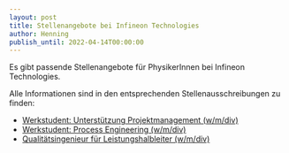 ```yaml
---
layout: post
title: Stellenangebote bei Infineon Technologies
author: Henning
publish_until: 2022-04-14T00:00:00
---
```


Es gibt passende Stellenangebote für PhysikerInnen bei Infineon Technologies.

Alle Informationen sind in den entsprechenden Stellenausschreibungen zu finden:

* [Werkstudent: Unterstützung Projektmanagement (w/m/div)](/dokumente/ausschreibungen_jobboerse/2021-04-14_infineon1.pdf)
* [Werkstudent: Process Engineering (w/m/div)](/dokumente/ausschreibungen_jobboerse/2021-04-14_infineon2.pdf)
* [Qualitätsingenieur für Leistungshalbleiter (w/m/div)](/dokumente/ausschreibungen_jobboerse/2021-04-14_infineon3.pdf)
